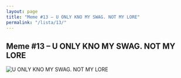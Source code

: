 ```yaml
---
layout: page
title: "Meme #13 – U ONLY KNO MY SWAG. NOT MY LORE"
permalink: "/lista/13/"
---
```


## Meme #13 – U ONLY KNO MY SWAG. NOT MY LORE

![U ONLY KNO MY SWAG. NOT MY LORE](https://i.chzbgr.com/full/10441185536/h00A0DA5A/u-only-kno-my-swag-not-my-lore)

